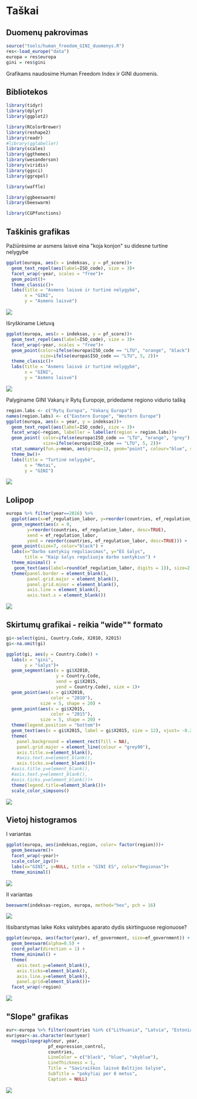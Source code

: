 Taškai
================

Duomenų pakrovimas
------------------

``` r
source("tools/human_freedom_GINI_duomenys.R")
res<-load_europe("data")
europa = res$europa
gini = res$gini
```

Grafikams naudosime Human Freedom Index ir GINI duomenis.

Bibliotekos
-----------

``` r
library(tidyr)
library(dplyr)
library(ggplot2)

library(RColorBrewer)
library(reshape2)
library(readr)
#library(gglabeller)
library(scales)
library(ggthemes)
library(wesanderson)
library(viridis)
library(ggsci)
library(ggrepel)

library(waffle)

library(ggbeeswarm)
library(beeswarm)

library(CGPfunctions)
```

Taškinis grafikas
-----------------

Pažiūrėsime ar asmens laisvė eina "koja konjon" su didesne turtine nelygybe

``` r
ggplot(europa, aes(x = indeksas, y = pf_score))+
  geom_text_repel(aes(label=ISO_code), size = 3)+
  facet_wrap(~year, scales = "free")+
  geom_point()+
  theme_classic()+
  labs(title = "Asmens laisvė ir turtinė nelygybė",
       x = "GINI",
       y = "Asmens laisvė")
```

![](points_files/figure-markdown_github/unnamed-chunk-3-1.png)

Išryškiname Lietuvą

``` r
ggplot(europa, aes(x = indeksas, y = pf_score))+
  geom_text_repel(aes(label=ISO_code), size = 3)+
  facet_wrap(~year, scales = "free")+
  geom_point(color=ifelse(europa$ISO_code == "LTU", "orange", "black"),
             size=ifelse(europa$ISO_code == "LTU", 5, 2))+
  theme_classic()+
  labs(title = "Asmens laisvė ir turtinė nelygybė",
       x = "GINI",
       y = "Asmens laisvė")
```

![](points_files/figure-markdown_github/unnamed-chunk-4-1.png)

Palyginame GINI Vakarų ir Rytų Europoje, pridedame regiono vidurio tašką

``` r
region.labs <- c("Rytų Europa", "Vakarų Europa")
names(region.labs) <- c("Eastern Europe", "Western Europe")
ggplot(europa, aes(x = year, y = indeksas))+
  geom_text_repel(aes(label=ISO_code), size = 3)+
  facet_wrap(~region, labeller = labeller(region = region.labs))+
  geom_point( color=ifelse(europa$ISO_code == "LTU", "orange", "grey"),
              size=ifelse(europa$ISO_code == "LTU", 5, 2))+
  stat_summary(fun.y=mean, aes(group=1), geom="point", colour="blue", size=3)+
  theme_bw()+
  labs(title = "Turtinė nelygybė",
       x = "Metai",
       y = "GINI")
```

![](points_files/figure-markdown_github/unnamed-chunk-5-1.png)

Lolipop
-------

``` r
europa %>% filter(year==2016) %>%
  ggplot(aes(x=ef_regulation_labor, y=reorder(countries, ef_regulation_labor, desc=TRUE))) +
  geom_segment(aes(x = 0,
        y=reorder(countries, ef_regulation_labor, desc=TRUE),
        xend = ef_regulation_labor,
        yend = reorder(countries, ef_regulation_labor, desc=TRUE))) +
  geom_point(size=7, color="black") +
  labs(x="Darbo santykių reguliavimas", y="ES šalys", 
       title = "Kaip šalys reguliuoja darbo santykius") +
  theme_minimal() +
   geom_text(aes(label=round(ef_regulation_labor, digits = 1)), size=2.5, color="white", fontface = "bold") +
  theme(panel.border = element_blank(), 
        panel.grid.major = element_blank(),
        panel.grid.minor = element_blank(), 
        axis.line = element_blank(),
        axis.text.x = element_blank())
```

![](points_files/figure-markdown_github/unnamed-chunk-6-1.png)

Skirtumų grafikai - reikia "wide"" formato
------------------------------------------

``` r
gi<-select(gini, Country.Code, X2010, X2015)
gi<-na.omit(gi)
```

``` r
ggplot(gi, aes(y = Country.Code)) +
  labs(x = "gini",
       y = "šalys")+
  geom_segment(aes(x = gi$X2010,
                   y = Country.Code,
                   xend = gi$X2015,
                   yend = Country.Code), size = 1)+
  geom_point(aes(x = gi$X2010,
                 color = "2010"),
             size = 5, shape = 20) +
  geom_point(aes(x = gi$X2015,
                 color = "2015"),
             size = 5, shape = 20) +
  theme(legend.position = "bottom")+
  geom_text(aes(x = gi$X2015, label = gi$X2015, size = 12), vjust= -0.2) +#tekstas ant grafiko
  theme(
    panel.background = element_rect(fill = NA),
    panel.grid.major = element_line(colour = "grey90"),
    axis.title.x=element_blank(),
    #axis.text.x=element_blank(),
    axis.ticks.x=element_blank())+
  #axis.title.y=element_blank(),
  #axis.text.y=element_blank(),
  #axis.ticks.y=element_blank())+
  theme(legend.title=element_blank())+
  scale_color_simpsons()
```

![](points_files/figure-markdown_github/unnamed-chunk-8-1.png)

Vietoj histogramos
------------------

I variantas

``` r
ggplot(europa, aes(indeksas,region, color= factor(region)))+ 
  geom_beeswarm()+
  facet_wrap(~year)+
  scale_color_igv()+
  labs(x="GINI", y=NULL, title = "GINI ES", color="Regionas")+
  theme_minimal()
```

![](points_files/figure-markdown_github/unnamed-chunk-9-1.png)

II variantas

``` r
beeswarm(indeksas~region, europa, method="hex", pch = 16)
```

![](points_files/figure-markdown_github/unnamed-chunk-10-1.png)

Išsibarstymas laike Koks valstybės aparato dydis skirtinguose regionuose?

``` r
ggplot(europa, aes(factor(year), ef_government, size=ef_government)) +
  geom_beeswarm(alpha=0.5) +
  coord_polar(direction = 1) +
  theme_minimal() +
  theme(
    axis.text.y=element_blank(), 
    axis.ticks=element_blank(), 
    axis.line.y=element_blank(),
    panel.grid=element_blank())+
  facet_wrap(~region)
```

![](points_files/figure-markdown_github/unnamed-chunk-11-1.png)

"Slope" grafikas
----------------

``` r
eur<-europa %>% filter(countries %in% c("Lithuania", "Latvia", "Estonia"))
eur$year<-as.character(eur$year)
  newggslopegraph(eur, year, 
                pf_expression_control,
                countries,
                LineColor = c("black", "blue", "skyblue"),
                LineThickness = 1,
                Title = "Saviraiškos laisvė Baltijos šalyse",
                SubTitle = "poky?iai per 8 metus",
                Caption = NULL)
```

![](points_files/figure-markdown_github/unnamed-chunk-12-1.png)
